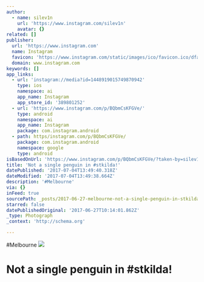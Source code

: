 ```yaml
---
author:
  - name: silev1n
    url: 'https://www.instagram.com/silev1n'
    avatar: {}
related: []
publisher:
  url: 'https://www.instagram.com'
  name: Instagram
  favicon: 'https://www.instagram.com/static/images/ico/favicon.ico/dfa85bb1fd63.ico'
  domain: www.instagram.com
keywords: []
app_links:
  - url: 'instagram://media?id=1448919015749870942'
    type: ios
    namespace: ai
    app_name: Instagram
    app_store_id: '389801252'
  - url: 'https://www.instagram.com/p/BQbmCsKFGVe/'
    type: android
    namespace: ai
    app_name: Instagram
    package: com.instagram.android
  - path: https/instagram.com/p/BQbmCsKFGVe/
    package: com.instagram.android
    namespace: google
    type: android
isBasedOnUrl: 'https://www.instagram.com/p/BQbmCsKFGVe/?taken-by=silev1n'
title: 'Not a single penguin in #stkilda!'
datePublished: '2017-07-04T13:49:40.318Z'
dateModified: '2017-07-04T13:49:38.664Z'
description: '#Melbourne'
via: {}
inFeed: true
sourcePath: _posts/2017-06-27-melbourne-not-a-single-penguin-in-stkilda-shotoniphone7.md
starred: false
datePublishedOriginal: '2017-06-27T10:14:01.862Z'
_type: Photograph
_context: 'http://schema.org'

---
```

\#Melbourne
![](https://imgflo.herokuapp.com/graph/2b2431f8e7ba7b0/310be0f1f54bc5e179756a85cd5d2041/noop.jpg?input=https%3A%2F%2Fscontent.cdninstagram.com%2Ft51.2885-15%2Fs640x640%2Fsh0.08%2Fe35%2F16585521_1355279364523298_6920729568550584320_n.jpg)

# Not a single penguin in \#stkilda!
